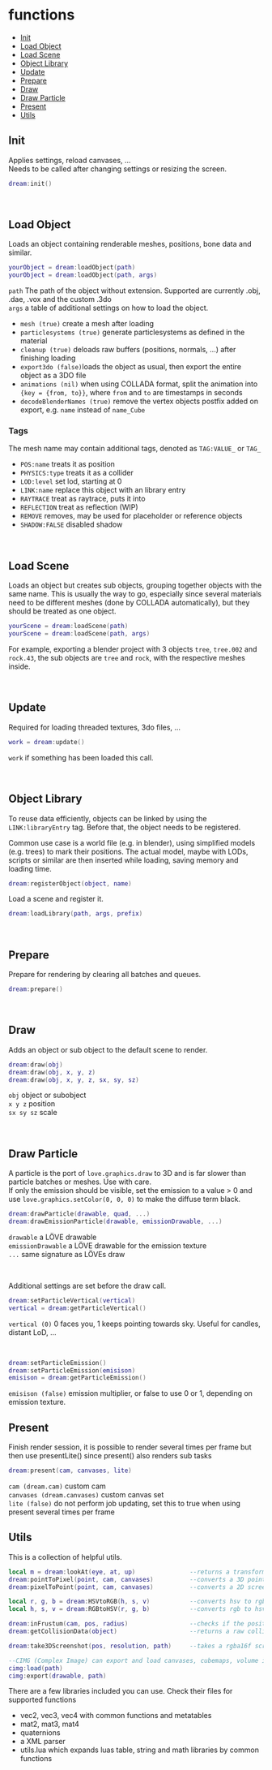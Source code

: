 # functions
- [Init](#init)
- [Load Object](#load-object)
- [Load Scene](#load-scene)
- [Object Library](#object-library)
- [Update](#update)
- [Prepare](#prepare)
- [Draw](#draw)
- [Draw Particle](#draw-particle)
- [Present](#present)
- [Utils](#utils)



## Init
Applies settings, reload canvases, ...  
Needs to be called after changing settings or resizing the screen.  

```lua
dream:init()
```


<br />

## Load Object
Loads an object containing renderable meshes, positions, bone data and similar.  

```lua
yourObject = dream:loadObject(path)
yourObject = dream:loadObject(path, args)
```

`path` The path of the object without extension. Supported are currently .obj, .dae, .vox and the custom .3do  
`args` a table of additional settings on how to load the object.  


* `mesh (true)` create a mesh after loading
* `particlesystems (true)` generate particlesystems as defined in the material
* `cleanup (true)` deloads raw buffers (positions, normals, ...) after finishing loading
* `export3do (false)`loads the object as usual, then export the entire object as a 3DO file
* `animations (nil)` when using COLLADA format, split the animation into `{key = {from, to}}`, where `from` and `to` are timestamps in seconds
* `decodeBlenderNames (true)` remove the vertex objects postfix added on export, e.g. `name` instead of `name_Cube`

### Tags
The mesh name may contain additional tags, denoted as `TAG:VALUE_` or `TAG_`

* `POS:name` treats it as position
* `PHYSICS:type` treats it as a collider
* `LOD:level` set lod, starting at 0
* `LINK:name` replace this object with an library entry
* `RAYTRACE` treat as raytrace, puts it into 
* `REFLECTION` treat as reflection (WIP)
* `REMOVE` removes, may be used for placeholder or reference objects
* `SHADOW:FALSE` disabled shadow


<br />

## Load Scene
Loads an object but creates sub objects, grouping together objects with the same name. This is usually the way to go, especially since several materials need to be different meshes (done by COLLADA automatically), but they should be treated as one object.

```lua
yourScene = dream:loadScene(path)
yourScene = dream:loadScene(path, args)
```

For example, exporting a blender project with 3 objects `tree`, `tree.002` and `rock.43`, the sub objects are `tree` and `rock`, with the respective meshes inside.


<br />

## Update
Required for loading threaded textures, 3do files, ...
```lua
work = dream:update()
```
`work` if something has been loaded this call.  


<br />

## Object Library
To reuse data efficiently, objects can be linked by using the `LINK:libraryEntry` tag. Before that, the object needs to be registered.

Common use case is a world file (e.g. in blender), using simplified models (e.g. trees) to mark their positions. The actual model, maybe with LODs, scripts or similar are then inserted while loading, saving memory and loading time.

```lua
dream:registerObject(object, name)
```

Load a scene and register it.
```lua
dream:loadLibrary(path, args, prefix)
```


<br />

## Prepare
Prepare for rendering by clearing all batches and queues.
```lua
dream:prepare()
```


<br />

## Draw
Adds an object or sub object to the default scene to render.
```lua
dream:draw(obj)
dream:draw(obj, x, y, z)
dream:draw(obj, x, y, z, sx, sy, sz)
```
`obj` object or subobject  
`x y z` position  
`sx sy sz` scale  


<br />

## Draw Particle
A particle is the port of `love.graphics.draw` to 3D and is far slower than particle batches or meshes. Use with care.  
If only the emission should be visible, set the emission to a value > 0 and use `love.graphics.setColor(0, 0, 0)` to make the diffuse term black.

```lua
dream:drawParticle(drawable, quad, ...)
dream:drawEmissionParticle(drawable, emissionDrawable, ...)
```
`drawable` a LÖVE drawable  
`emissionDrawable` a LÖVE drawable for the emission texture  
`...` same signature as LÖVEs draw  

<br />

Additional settings are set before the draw call.
```lua
dream:setParticleVertical(vertical)
vertical = dream:getParticleVertical()
```
`vertical (0)` 0 faces you, 1 keeps pointing towards sky. Useful for candles, distant LoD, ...

<br />

```lua
dream:setParticleEmission()
dream:setParticleEmission(emisison)
emisison = dream:getParticleEmission()
```
`emisison (false)` emission multiplier, or false to use 0 or 1, depending on emission texture.



## Present
Finish render session, it is possible to render several times per frame but then use presentLite() since present() also renders sub tasks
```lua
dream:present(cam, canvases, lite)
```
`cam (dream.cam)` custom cam  
`canvases (dream.canvases)` custom canvas set  
`lite (false)` do not perform job updating, set this to true when using present several times per frame  


## Utils
This is a collection of helpful utils.
```lua
local m = dream:lookAt(eye, at, up)               --returns a transformation matrix at point 'eye' looking at 'at' with upwards vector 'up' (default vec3(0, 1, 0))
dream:pointToPixel(point, cam, canvases)          --converts a 3D point with given camera (default dream.cam) and canvas set (default dream.canvases) to a vec3 2D screen coord + depth
dream:pixelToPoint(point, cam, canvases)          --converts a 2D screen coord + depth to a 3D point

local r, g, b = dream:HSVtoRGB(h, s, v)           --converts hsv to rgb
local h, s, v = dream:RGBtoHSV(r, g, b)           --converts rgb to hsv

dream:inFrustum(cam, pos, radius)                 --checks if the position with given radius is visible with the current (projection matrix) camera
dream:getCollisionData(object)                    --returns a raw collision object used in the collision extensions newMesh function from an subObject

dream:take3DScreenshot(pos, resolution, path)     --takes a rgba16f screenshot and saves it using the (custom) CIMG lib. Can be used to capture a static reflection cubemap. Performs blurring automatically. See Tavern demo for usage example.

--CIMG (Complex Image) can export and load canvases, cubemaps, volume images and array images with any format and including mipmaps. Fast.
cimg:load(path)
cimg:export(drawable, path)
```

There are a few libraries included you can use. Check their files for supported functions
* vec2, vec3, vec4 with common functions and metatables
* mat2, mat3, mat4
* quaternions
* a XML parser
* utils.lua which expands luas table, string and math libraries by common functions